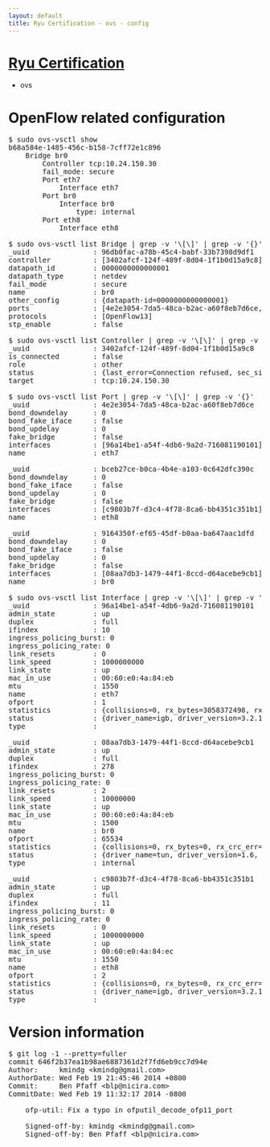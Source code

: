 ```yaml
---
layout: default
title: Ryu Certification - ovs - config
---
```

# [Ryu Certification](http://osrg.github.io/ryu/certification.html)
* ovs 

# OpenFlow related configuration
<pre>
$ sudo ovs-vsctl show
b68a584e-1485-456c-b158-7cff72e1c896
    Bridge br0
        Controller tcp:10.24.150.30
        fail_mode: secure
        Port eth7
            Interface eth7
        Port br0
            Interface br0
                type: internal
        Port eth8
            Interface eth8

$ sudo ovs-vsctl list Bridge | grep -v '\[\]' | grep -v '{}'
_uuid               : 96db0fac-a78b-45c4-babf-33b7398d9df1
controller          : [3402afcf-124f-489f-8d04-1f1b0d15a9c8]
datapath_id         : 0000000000000001
datapath_type       : netdev
fail_mode           : secure
name                : br0
other_config        : {datapath-id=0000000000000001}
ports               : [4e2e3054-7da5-48ca-b2ac-a60f8eb7d6ce, 9164350f-ef65-45df-b0aa-ba647aac1dfd, bceb27ce-b0ca-4b4e-a103-0c642dfc390c]
protocols           : [OpenFlow13]
stp_enable          : false

$ sudo ovs-vsctl list Controller | grep -v '\[\]' | grep -v '{}'
_uuid               : 3402afcf-124f-489f-8d04-1f1b0d15a9c8
is_connected        : false
role                : other
status              : {last_error=Connection refused, sec_since_connect=301, sec_since_disconnect=3, state=BACKOFF}
target              : tcp:10.24.150.30

$ sudo ovs-vsctl list Port | grep -v '\[\]' | grep -v '{}'
_uuid               : 4e2e3054-7da5-48ca-b2ac-a60f8eb7d6ce
bond_downdelay      : 0
bond_fake_iface     : false
bond_updelay        : 0
fake_bridge         : false
interfaces          : [96a14be1-a54f-4db6-9a2d-716081190101]
name                : eth7

_uuid               : bceb27ce-b0ca-4b4e-a103-0c642dfc390c
bond_downdelay      : 0
bond_fake_iface     : false
bond_updelay        : 0
fake_bridge         : false
interfaces          : [c9803b7f-d3c4-4f78-8ca6-bb4351c351b1]
name                : eth8

_uuid               : 9164350f-ef65-45df-b0aa-ba647aac1dfd
bond_downdelay      : 0
bond_fake_iface     : false
bond_updelay        : 0
fake_bridge         : false
interfaces          : [08aa7db3-1479-44f1-8ccd-d64acebe9cb1]
name                : br0

$ sudo ovs-vsctl list Interface | grep -v '\[\]' | grep -v '{}'
_uuid               : 96a14be1-a54f-4db6-9a2d-716081190101
admin_state         : up
duplex              : full
ifindex             : 10
ingress_policing_burst: 0
ingress_policing_rate: 0
link_resets         : 0
link_speed          : 1000000000
link_state          : up
mac_in_use          : 00:60:e0:4a:84:eb
mtu                 : 1550
name                : eth7
ofport              : 1
statistics          : {collisions=0, rx_bytes=3058372498, rx_crc_err=0, rx_dropped=0, rx_errors=0, rx_frame_err=0, rx_over_err=0, rx_packets=72585609, tx_bytes=0, tx_dropped=0, tx_errors=0, tx_packets=0}
status              : {driver_name=igb, driver_version=3.2.10-k, firmware_version=3.10-0}
type                : 

_uuid               : 08aa7db3-1479-44f1-8ccd-d64acebe9cb1
admin_state         : up
duplex              : full
ifindex             : 278
ingress_policing_burst: 0
ingress_policing_rate: 0
link_resets         : 2
link_speed          : 10000000
link_state          : up
mac_in_use          : 00:60:e0:4a:84:eb
mtu                 : 1500
name                : br0
ofport              : 65534
statistics          : {collisions=0, rx_bytes=0, rx_crc_err=0, rx_dropped=0, rx_errors=0, rx_frame_err=0, rx_over_err=0, rx_packets=0, tx_bytes=0, tx_dropped=0, tx_errors=0, tx_packets=0}
status              : {driver_name=tun, driver_version=1.6, firmware_version=N/A}
type                : internal

_uuid               : c9803b7f-d3c4-4f78-8ca6-bb4351c351b1
admin_state         : up
duplex              : full
ifindex             : 11
ingress_policing_burst: 0
ingress_policing_rate: 0
link_resets         : 0
link_speed          : 1000000000
link_state          : up
mac_in_use          : 00:60:e0:4a:84:ec
mtu                 : 1550
name                : eth8
ofport              : 2
statistics          : {collisions=0, rx_bytes=0, rx_crc_err=0, rx_dropped=0, rx_errors=0, rx_frame_err=0, rx_over_err=0, rx_packets=0, tx_bytes=2274042, tx_dropped=0, tx_errors=0, tx_packets=24282}
status              : {driver_name=igb, driver_version=3.2.10-k, firmware_version=3.10-0}
type                : 
</pre>

# Version information
<pre>
$ git log -1 --pretty=fuller
commit 646f2b37ea1b98ae6887361d2f7fd6eb9cc7d94e
Author:     kmindg &lt;kmindg@gmail.com&gt;
AuthorDate: Wed Feb 19 21:45:46 2014 +0800
Commit:     Ben Pfaff &lt;blp@nicira.com&gt;
CommitDate: Wed Feb 19 11:32:17 2014 -0800

    ofp-util: Fix a typo in ofputil_decode_ofp11_port
    
    Signed-off-by: kmindg &lt;kmindg@gmail.com&gt;
    Signed-off-by: Ben Pfaff &lt;blp@nicira.com&gt;
</pre>
